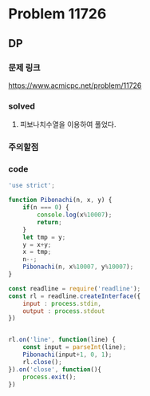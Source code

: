 # Problem 11726

## DP

### 문제 링크
<https://www.acmicpc.net/problem/11726>

### solved
1. 피보나치수열을 이용하여 풀었다.

### 주의할점

### code
```javascript
'use strict';

function Pibonachi(n, x, y) {
    if(n === 0) {
        console.log(x%10007);
        return;
    }
    let tmp = y;
    y = x+y;
    x = tmp;
    n--;
    Pibonachi(n, x%10007, y%10007);
}

const readline = require('readline');
const rl = readline.createInterface({
    input : process.stdin,
    output : process.stdout
})


rl.on('line', function(line) {
    const input = parseInt(line);
    Pibonachi(input+1, 0, 1);
    rl.close();
}).on('close', function(){
    process.exit();
})